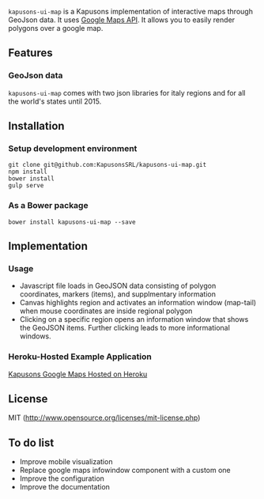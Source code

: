 
`kapusons-ui-map` is a Kapusons implementation of interactive maps through GeoJson data. It uses [Google Maps API](https://developers.google.com/maps/). It allows you to easily render polygons over a google map.   

## Features

### GeoJson data
`kapusons-ui-map` comes with two json libraries for italy regions and for all the world's states until 2015.

## Installation

### Setup development environment

```
git clone git@github.com:KapusonsSRL/kapusons-ui-map.git
npm install
bower install
gulp serve
```

### As a Bower package

```
bower install kapusons-ui-map --save
```

## Implementation

### Usage
  * Javascript file loads in GeoJSON data consisting of polygon coordinates, markers (items), and supplmentary information 
  * Canvas highlights region and activates an information window (map-tail) when mouse coordinates are inside regional polygon
  * Clicking on a specific region opens an information window that shows the GeoJSON items. Further clicking leads to more informational windows.


### Heroku-Hosted Example Application
[Kapusons Google Maps Hosted on Heroku](https://kapusons-ui-map.herokuapp.com/)

## License

MIT (http://www.opensource.org/licenses/mit-license.php)

## To do list

* Improve mobile visualization
* Replace google maps infowindow component with a custom one
* Improve the configuration
* Improve the documentation
